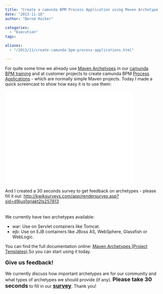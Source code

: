 ```yaml
---
title: "Create a camunda BPM Process Application using Maven Archetype in 1 minute"
date: "2013-11-18"
author: "Bernd Rücker"

categories:
  - "Execution"
tags: 

aliases:
  - "/2013/11/create-camunda-bpm-process-applications.html"

---
```


<div>
For quite some time we already use <a href="http://maven.apache.org/guides/introduction/introduction-to-archetypes.html" target="_blank">Maven Archetypes</a>&nbsp;in our <a href="http://www.camunda.com/fox/training/camunda-bpm-basics/" target="_blank">camunda BPM&nbsp;training</a>&nbsp;and at customer projects to create camunda BPM&nbsp;<a href="http://docs.camunda.org/latest/guides/user-guide/#process-applications" target="_blank">Process Applications</a> - which are normally simple Maven projects. Today I made a quick screencast to show how easy it is to use them:<br />
<br />
<iframe allowfullscreen="" frameborder="0" height="315" src="//www.youtube.com/embed/u7864slrC1c" width="420"></iframe>

<br />
And I created a 30 seconds survey to get feedback on archetypes - please fill it out:&nbsp;<a href="http://kwiksurveys.com/app/rendersurvey.asp?sid=d9juq1qriakt2ls257813">http://kwiksurveys.com/app/rendersurvey.asp?sid=d9juq1qriakt2ls257813</a><br />
<br />
<a name='more'></a><br />
We currently have two archetypes available:<br />
<ul>
<li>war: Use on Servlet containers like Tomcat.</li>
<li>ejb: Use on EJB containers like JBoss AS, WebSphere, Glassfish or WebLogic.</li>
</ul>
You can find the full documentation online:&nbsp;<a href="http://docs.camunda.org/latest/guides/user-guide/#process-applications-maven-project-templates-archetypes" target="_blank">Maven Archetypes (Project Templates)</a>.So you can start using it today.<br />
<br />
<b><span style="font-size: large;">Give us feedback!</span></b><br />
<br />
We currently discuss how important archetypes are for our community and what types of archetypes we should provide (if any). <b><span style="font-size: large;">Please take 30 seconds</span></b> to fill in our <span style="font-size: large;"><b><a href="http://kwiksurveys.com/app/rendersurvey.asp?sid=d9juq1qriakt2ls257813" target="_blank">survey</a></b></span>. Thank you!
</div>